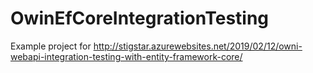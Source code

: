 # OwinEfCoreIntegrationTesting
Example project for http://stigstar.azurewebsites.net/2019/02/12/owni-webapi-integration-testing-with-entity-framework-core/
